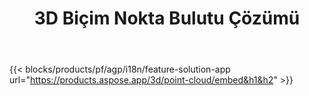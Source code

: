 ﻿---
title: 3D Biçim Nokta Bulutu Çözümü 
weight: 7730
url: /tr/point-cloud
limit: 
description: 3D dosyalarınızdan nokta bulutu oluşturun ve önizleyin
---
{{< blocks/products/pf/agp/i18n/feature-solution-app url="https://products.aspose.app/3d/point-cloud/embed&h1&h2" >}} 
